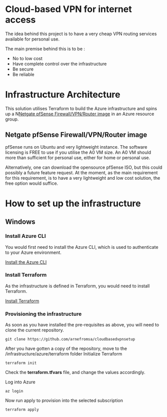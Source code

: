 # Cloud-based VPN for internet access
The idea behind this project is to have a very cheap VPN routing services available for personal use.


The main premise behind this is to be :
- No to low cost
- Have complete control over the infrastructure
- Be secure
- Be reliable

# Infrastructure Architecture
This solution utilises Terraform to build the Azure infrastructure and spins up a N[Netgate pfSense Firewall/VPN/Router image](https://azuremarketplace.microsoft.com/en-us/marketplace/apps/netgate.netgate-pfsense-azure-fw-vpn-router) in an Azure resource group.

## Netgate pfSense Firewall/VPN/Router image
pfSense runs on Ubuntu and very lightweight instance.  The software licensing is FREE to use if you utilise the A0 VM size.  An A0 VM should more than sufficient for personal use, either for home or personal use.

Alternatively, one can download the opensource pfSense ISO, but this could possibly a future feature request. At the moment, as the main requirement for this requirement, is to have a very lightweight and low cost solution, the free option would suffice.

# How to set up the infrastructure

## Windows

### Install Azure CLI
You would first need to install the Azure CLI, which is used to authenticate to your Azure environment.

[Install the Azure CLI](https://docs.microsoft.com/en-us/cli/azure/install-azure-cli?view=azure-cli-latest)


### Install Terraform
As the infrastructure is defined in Terraform, you would need to install Terraform.


[Install Terraform](https://www.terraform.io/downloads.html)


### Provisioning the infrastructure
As soon as you have installed the pre-requisites as above, you will need to clone the current repository.

```
git clone https://github.com/arnefromsa/cloudbasedvpnsetup
```

After you have gotten a copy of the repository, move to the /infrastructure/azure/terraform folder
Initialize Terraform
```
terraform init
```

Check the **terraform.tfvars** file, and change the values accordingly.

Log into Azure

```
az login
```

Now run apply to provision into the selected subscription
```
terraform apply
```


